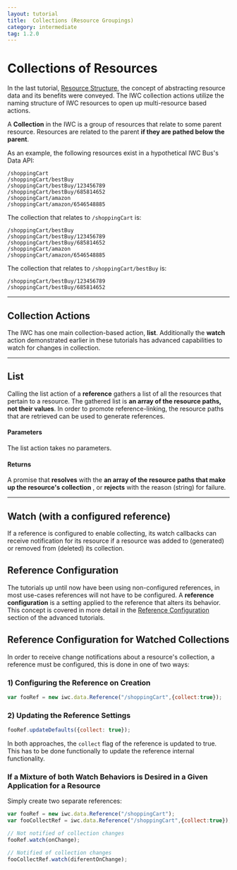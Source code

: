 ```yaml
---
layout: tutorial
title:  Collections (Resource Groupings)
category: intermediate
tag: 1.2.0
---
```


# Collections of Resources
In the last tutorial, [Resource Structure](04_structure.html), the concept of
abstracting resource data  and its benefits were conveyed. The IWC collection
actions utilize the naming structure of IWC resources to open up multi-resource
based actions.

A **Collection** in the IWC is a group of resources that relate to some parent
resource. Resources are related to the parent **if they are pathed below the
parent**.

As an example, the following resources exist in a hypothetical IWC Bus's Data API:

```
/shoppingCart
/shoppingCart/bestBuy
/shoppingCart/bestBuy/123456789
/shoppingCart/bestBuy/685814652
/shoppingCart/amazon
/shoppingCart/amazon/6546548885
```

The collection that relates to `/shoppingCart` is:

```
/shoppingCart/bestBuy
/shoppingCart/bestBuy/123456789
/shoppingCart/bestBuy/685814652
/shoppingCart/amazon
/shoppingCart/amazon/6546548885
```

The collection that relates to `/shoppingCart/bestBuy` is:

```
/shoppingCart/bestBuy/123456789
/shoppingCart/bestBuy/685814652
```

***

## Collection Actions
The IWC has one main collection-based action, **list**. Additionally the
**watch** action demonstrated earlier in these tutorials has advanced
capabilities to watch for changes in collection.

***

## List
Calling the list action of a **reference** gathers a list of all the resources
that pertain to a resource. The gathered list is **an array of the resource
paths, not their values**. In order to promote reference-linking, the resource
paths that are retrieved can be used to generate references.

#### Parameters
The list action takes no parameters.

#### Returns
A promise that **resolves** with the **an array of the resource
paths that make up the resource's collection** , or
**rejects** with the reason (string) for failure.

 <p data-height="300" data-theme-id="0" data-slug-hash="TODO" data-default-tab="js" data-user="Kevin-K" class='codepen'>

***

## Watch (with a configured reference)
If a reference is configured to enable collecting, its watch
callbacks can receive notification for its resource if a resource was added to
(generated) or removed from (deleted) its collection.

## Reference Configuration
The tutorials up until now have been using non-configured references, in
most use-cases references will not have to be configured. A **reference
configuration** is a setting applied to the reference that alters its behavior.
This concept is covered in more detail in the [Reference Configuration](about:blank) section
of the advanced tutorials.

## Reference Configuration for Watched Collections
In order to receive change notifications about a resource's collection, a
reference must be configured, this is done in one of two ways:

### 1) Configuring the Reference on Creation
```js
var fooRef = new iwc.data.Reference("/shoppingCart",{collect:true});
```

### 2) Updating the Reference Settings
```js
fooRef.updateDefaults({collect: true});
```

In both approaches, the `collect` flag of the reference is updated to true. This
has to be done functionally to update the reference internal functionality.

### If a Mixture of both Watch Behaviors is Desired in a Given Application for a Resource

Simply create two separate references:

```js
var fooRef = new iwc.data.Reference("/shoppingCart");
var fooCollectRef = iwc.data.Reference("/shoppingCart",{collect:true});

// Not notified of collection changes
fooRef.watch(onChange);

// Notified of collection changes
fooCollectRef.watch(diferentOnChange);
```
